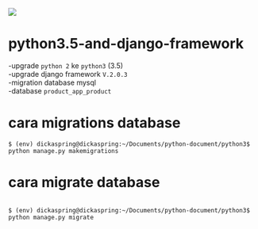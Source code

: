 <img src="http://www.futurista.sk/wp-content/uploads/2015/12/Python_school_pic__.png"><br/>
# python3.5-and-django-framework
-upgrade `python 2` ke `python3` (3.5)<br/>
-upgrade django framework `V.2.0.3` <br/>
-migration database mysql <br/>
-database `product_app_product`

# cara migrations database
```
$ (env) dickaspring@dickaspring:~/Documents/python-document/python3$ python manage.py makemigrations
```

# cara migrate database
```

$ (env) dickaspring@dickaspring:~/Documents/python-document/python3$ python manage.py migrate
```
